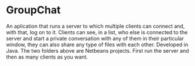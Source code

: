 # GroupChat
An aplication that runs a server to which multiple clients can connect and, with that, log on to it. Clients can see, in a list, who else is connected to the server and start a private conversation with any of them in their particular window, they can also share any type of files with each other. Developed in Java.
The two folders above are Netbeans projects. First run the server and then as many clients as you want.
